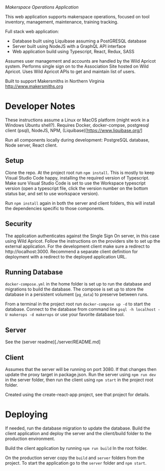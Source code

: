 *Makerspace Operations Application*

This web application supports makerspace operations, focused on tool inventory, management, maintenance, training tracking.

Full stack web application:
* Database built using Liquibase assuming a PostGRESQL database
* Server built using NodeJS with a GraphQL API interface
* Web application build using Typescript, React, Redux, SASS

Assumes user management and accounts are handled by the Wild Apricot system.  Performs single sign on to the
Association Site hosted on Wild Apricot.  Uses Wild Apricot APIs to get and maintain list of users.

Built to support Makersmiths in Northern Virginia http://www.makersmiths.org


# Developer Notes
These instructions assume a Linux or MacOS platform (might work in a Windows Ubuntu shell?).
Requires Docker, docker-compse, postgresql client (psql), NodeJS, NPM, (Liquibase)[https://www.liquibase.org/]

Run all components locally during development: PostgreSQL database, Node server, React client.

## Setup
Clone the repo.  At the project root run `npm install`.  This is mostly to keep Visual Studio Code happy, installing the required version of Typescript.  Make sure Visual Studio Code is set to use the Workspace typescript version (open a typescript file, click the version number on the bottom status bar, and set to use
workspace version).

Run `npm install` again in both the server and client folders, this will install the dependencies specific to those components.

## Security
The application authenticates against the Single Sign On server, in this case using Wild Apricot.  Follow the instructions on the providers site to set up the external application.  For the development client make sure a redirect to http://localhost:3000.  Recommend a separate client definition for deployment with a redirect to the
deployed application URL.

## Running Database
`docker-compose.yml` in the home folder is set up to run the database and migrations to build the database.  The compose is set up to store the database in a persistent volument (`pg_data`) to preserve between runs. 

From a terminal in the project root run
`docker-compose up -d`
to start the database. Connect to the database from command line
`psql -h localhost -U makerops -d makerops` or use your favorite database tool.

## Server
See the (server readme)[./server/README.md]

## Client
Assumes that the server will be running on port 3080.  If that changes then update the proxy
target in package.json.  Run the server using `npm run dev` in the server folder, then run
the client using `npm start` in the project root folder.

Created using the create-react-app project, see that project for details.

# Deploying
If needed, run the database migration to update the database.  Build the client application and deploy the server and the client/build folder to the production environment.

Build the client application by running 
`npm run build`
In the root folder.  

On the production server copy the `build` and `server` folders from the project.  To start the application go to the `server` folder and `npm start`.